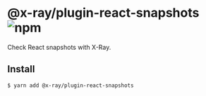 # @x-ray/plugin-react-snapshots ![npm](https://flat.badgen.net/npm/v/@x-ray/plugin-react-snapshots)

Check React snapshots with X-Ray.

## Install

```sh
$ yarn add @x-ray/plugin-react-snapshots
```
